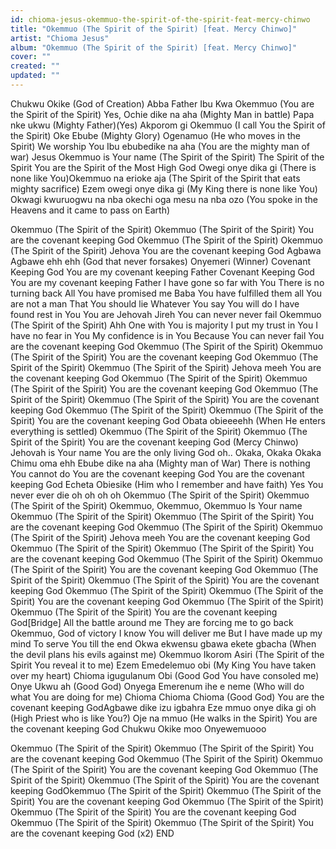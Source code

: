 ```yaml
---
id: chioma-jesus-okemmuo-the-spirit-of-the-spirit-feat-mercy-chinwo
title: "Okemmuo (The Spirit of the Spirit) [feat. Mercy Chinwo]"
artist: "Chioma Jesus"
album: "Okemmuo (The Spirit of the Spirit) [feat. Mercy Chinwo]"
cover: ""
created: ""
updated: ""
---
```


Chukwu Okike (God of Creation)
Abba Father
Ibu Kwa Okemmuo (You are the Spirit of the Spirit)
Yes, Ochie dike na aha (Mighty Man in battle)
Papa nke ukwu (Mighty Father)(Yes)
Akporom gi Okemmuo (I call You the Spirit of the Spirit)
Oke Ebube (Mighty Glory)
Ogenamuo (He who moves in the Spirit)
We worship You
Ibu ebubedike na aha (You are the mighty man of war)
Jesus
Okemmuo is Your name (The Spirit of the Spirit)
The Spirit of the Spirit
You are the Spirit of the Most High God
Owegi onye dika gi (There is none like You)Okemmuo na erioke aja (The Spirit of the Spirit that eats mighty sacrifice)
Ezem owegi onye dika gi (My King there is none like You)
Okwagi kwuruogwu na nba okechi oga mesu na nba ozo (You spoke in the Heavens and it came to pass on Earth)

Okemmuo (The Spirit of the Spirit)
Okemmuo (The Spirit of the Spirit)
You are the covenant keeping God
Okemmuo (The Spirit of the Spirit)
Okemmuo (The Spirit of the Spirit)
Jehova
You are the covenant keeping God
Agbawa Agbawe ehh ehh (God that never forsakes)
Onyemeri (Winner)
Covenant Keeping God
You are my covenant keeping Father
Covenant Keeping God
You are my covenant keeping Father
I have gone so far with You
There is no turning back
All You have promised me
Baba You have fulfilled them all
You are not a man
That You should lie
Whatever You say You will do
I have found rest in You
You are Jehovah Jireh
You can never never fail
Okemmuo (The Spirit of the Spirit)
Ahh
One with You is majority
I put my trust in You
I have no fear in You
My confidence is in You
Because You can never fail
You are the covenant keeping God
Okemmuo (The Spirit of the Spirit)
Okemmuo (The Spirit of the Spirit)
You are the covenant keeping God
Okemmuo (The Spirit of the Spirit)
Okemmuo (The Spirit of the Spirit)
Jehova meeh
You are the covenant keeping God
Okemmuo (The Spirit of the Spirit)
Okemmuo (The Spirit of the Spirit)
You are the covenant keeping God
Okemmuo (The Spirit of the Spirit)
Okemmuo (The Spirit of the Spirit)
You are the covenant keeping God
Okemmuo (The Spirit of the Spirit)
Okemmuo (The Spirit of the Spirit)
You are the covenant keeping God
Obata obieeeehh (When He enters everything is settled)
Okemmuo (The Spirit of the Spirit)
Okemmuo (The Spirit of the Spirit)
You are the covenant keeping God (Mercy Chinwo)
Jehovah is Your name
You are the only living God oh..
Okaka, Okaka
Okaka Chimu oma ehh
Ebube dike na aha (Mighty man of War)
There is nothing You cannot do
You are the covenant keeping God
You are the covenant keeping God
Echeta Obiesike (Him who I remember and have faith)
Yes You never ever die oh oh oh oh
Okemmuo (The Spirit of the Spirit)
Okemmuo (The Spirit of the Spirit)
Okemmuo, Okemmuo, Okemmuo
Is Your name
Okemmuo (The Spirit of the Spirit)
Okemmuo (The Spirit of the Spirit)
You are the covenant keeping God
Okemmuo (The Spirit of the Spirit)
Okemmuo (The Spirit of the Spirit)
Jehova meeh
You are the covenant keeping God
Okemmuo (The Spirit of the Spirit)
Okemmuo (The Spirit of the Spirit)
You are the covenant keeping God
Okemmuo (The Spirit of the Spirit)
Okemmuo (The Spirit of the Spirit)
You are the covenant keeping God
Okemmuo (The Spirit of the Spirit)
Okemmuo (The Spirit of the Spirit)
You are the covenant keeping God
Okemmuo (The Spirit of the Spirit)
Okemmuo (The Spirit of the Spirit)
You are the covenant keeping God
Okemmuo (The Spirit of the Spirit)
Okemmuo (The Spirit of the Spirit)
You are the covenant keeping God[Bridge]
All the battle around me
They are forcing me to go back
Okemmuo, God of victory
I know You will deliver me
But I have made up my mind
To serve You till the end
Okwa ekwensu gbawa ekete gbacha (When the devil plans his evils against me)
Okemmuo Ikorom Asiri (The Spirit of the Spirit You reveal it to me)
Ezem Emedelemuo obi (My King You have taken over my heart)
Chioma igugulanum Obi (Good God You have consoled me)
Onye Ukwu ah (Good God)
Onyega Emerenum ihe e neme (Who will do what You are doing for me)
Chioma Chioma Chioma (Good God)
You are the covenant keeping GodAgbawe dike izu igbahra
Eze mmuo onye dika gi oh (High Priest who is like You?)
Oje na mmuo (He walks in the Spirit)
You are the covenant keeping God
Chukwu Okike moo Onyewemuooo

Okemmuo (The Spirit of the Spirit)
Okemmuo (The Spirit of the Spirit)
You are the covenant keeping God
Okemmuo (The Spirit of the Spirit)
Okemmuo (The Spirit of the Spirit)
You are the covenant keeping God
Okemmuo (The Spirit of the Spirit)
Okemmuo (The Spirit of the Spirit)
You are the covenant keeping GodOkemmuo (The Spirit of the Spirit)
Okemmuo (The Spirit of the Spirit)
You are the covenant keeping God
Okemmuo (The Spirit of the Spirit)
Okemmuo (The Spirit of the Spirit)
You are the covenant keeping God
Okemmuo (The Spirit of the Spirit)
Okemmuo (The Spirit of the Spirit)
You are the covenant keeping God
    (x2)
    END